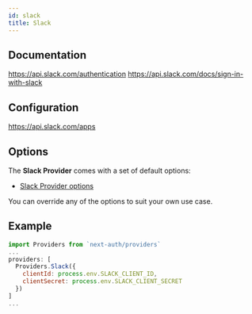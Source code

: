 ```yaml
---
id: slack
title: Slack
---
```


## Documentation

https://api.slack.com/authentication
https://api.slack.com/docs/sign-in-with-slack

## Configuration

https://api.slack.com/apps

## Options

The **Slack Provider** comes with a set of default options:

- [Slack Provider options](https://github.com/nextauthjs/next-auth/blob/main/src/providers/slack.js)

You can override any of the options to suit your own use case.

## Example

```js
import Providers from `next-auth/providers`
...
providers: [
  Providers.Slack({
    clientId: process.env.SLACK_CLIENT_ID,
    clientSecret: process.env.SLACK_CLIENT_SECRET
  })
]
...
```
